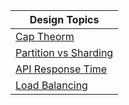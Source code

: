 
| Design Topics |
|---------------|
| [Cap Theorm](./CAP_THEORM.md) |
| [Partition vs Sharding](./Partition_vs_Sharding.md) |
| [API Response Time](./API_RESPONSE_TIME.md) |
| [Load Balancing](./Load_Balancing.md) |
